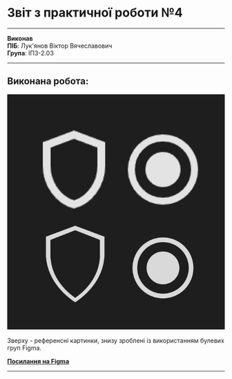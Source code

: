 # Звіт з практичної роботи №4

****

**Виконав**  
**ПІБ**: Лук'янов Віктор Вячеславович  
**Група**: ІПЗ-2.03  

****

## Виконана робота:

![](https://raw.githubusercontent.com/MarryBye/workshop_4/refs/heads/main/images/image.png)

Зверху - референсні картинки, знизу зроблені із використанням булевих груп Figma.

[**Посилання на Figma**](https://www.figma.com/design/SlFj3HpHFS7VvL3BbXFUfn/%D0%91%D1%83%D0%BB%D0%B5%D0%B0%D0%BD%D1%8B?m=auto&t=E0UNs8VCzVTCjLsa-6)

****